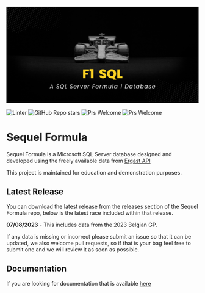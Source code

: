 ![](images/git-banner.png)

![Linter](https://github.com/Rich-In-SQL/Sequel-Formula/actions/workflows/powershell.yml/badge.svg)
![GitHub Repo stars](https://img.shields.io/github/stars/rich-in-sql/sequel-formula)
![Prs Welcome](https://badgen.net/badge/PRs/Welcome/orange)
![Prs Welcome](https://badgen.net/badge/license/MIT/orange)


# Sequel Formula
Sequel Formula is a Microsoft SQL Server database designed and developed using the freely available data from [Ergast API](https://ergast.com/mrd/) 

This project is maintained for education and demonstration purposes.

 ## Latest Release

You can download the latest release from the releases section of the Sequel Formula repo, below is the latest race included within that release. 

**07/08/2023** - This includes data from the 2023 Belgian GP.

If any data is missing or incorrect please submit an issue so that it can be updated, we also welcome pull requests, so if that is your bag feel free to submit one and we will review it as soon as possible.

## Documentation

If you are looking for documentation that is available [here](https://sequel-formula.com/)

<!--

**Here are some ideas to get you started:**

🙋‍♀️ A short introduction - what is your organization all about?
🌈 Contribution guidelines - how can the community get involved?
👩‍💻 Useful resources - where can the community find your docs? Is there anything else the community should know?
🍿 Fun facts - what does your team eat for breakfast?
🧙 Remember, you can do mighty things with the power of [Markdown](https://docs.github.com/github/writing-on-github/getting-started-with-writing-and-formatting-on-github/basic-writing-and-formatting-syntax)
-->
